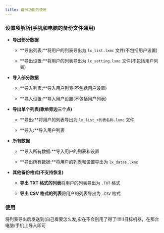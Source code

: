 ```yaml
---
title: 备份功能的使用
---
```


### 设置项解析(手机和电脑的备份文件通用)

- **导出部分数据**

  - **导出列表:**将用户的列表导出为 `lx_list.lxmc` 文件(不包括用户设置)

  - **导出设置:**将用户的列表导出为 `lx_setting.lxmc` 文件(不包括用户列表)

- **导入部分数据**

  - **导入列表:**导入用户列表(不包括用户设置)

  - **导入设置:**导入用户设置(不包括用户列表)

- **导出单个列表(歌单旁边三个点)**

  - **导出:**将用户的列表导出为 `lx_list_+列表名称.lxmc` 文件

  - **导入:**导入用户列表

- **所有数据**

  - **导入所有数据:**导入用户的列表和设置

  - **导出所有数据:**将用户的列表和设置导出为 `lx_datas.lxmc`

- **其他备份格式(不支持恢复)**

  - **导出 TXT 格式的列表**将用户的列表导出为 `.TXT` 格式

  - **导出 CSV 格式的列表**将用户的列表导出为 `.CSV` 格式

### 使用

将列表导出后发送到(自己看要怎么发,实在不会别用了得了!!!!!)目标机器，在那台电脑/手机上导入即可
